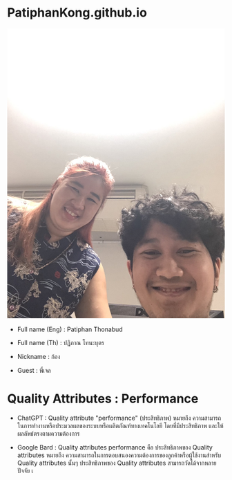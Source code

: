 # PatiphanKong.github.io
![alt text for screen readers](S__20602886.jpg "Text to show on mouseover")
* Full name (Eng) : Patiphan Thonabud

* Full name (Th) : ปฏิภาณ โทนะบุตร

* Nickname : ก้อง

* Guest : พี่เจล

# Quality Attributes : Performance
  * ChatGPT : Quality attribute "performance" (ประสิทธิภาพ) หมายถึง ความสามารถในการทำงานหรือประมวลผลของระบบหรือผลิตภัณฑ์ทางเทคโนโลยี โดยที่มีประสิทธิภาพ และให้ผลลัพธ์ตรงตามความต้องการ


  * Google Bard : Quality attributes performance คือ ประสิทธิภาพของ Quality attributes หมายถึง ความสามารถในการตอบสนองความต้องการของลูกค้าหรือผู้ใช้งานสำหรับ Quality attributes นั้นๆ ประสิทธิภาพของ Quality attributes สามารถวัดได้จากหลายปัจจัย เ
